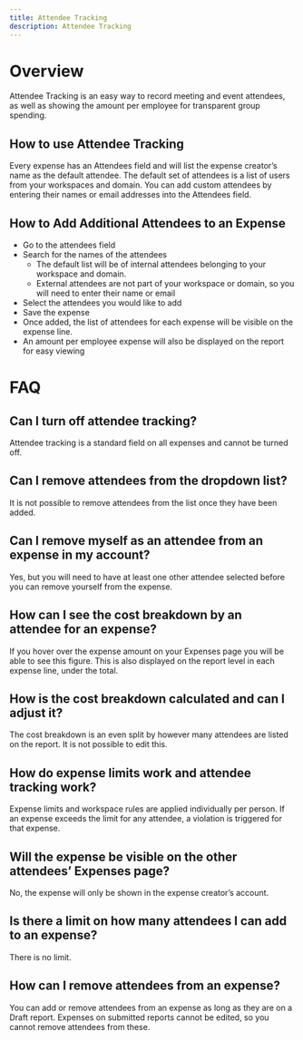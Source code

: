 ```yaml
---
title: Attendee Tracking
description: Attendee Tracking
---
```

# Overview
Attendee Tracking is an easy way to record meeting and event attendees, as well as showing the amount per employee for transparent group spending.

## How to use Attendee Tracking 
Every expense has an Attendees field and will list the expense creator’s name as the default attendee.  The default set of attendees is a list of users from your workspaces and domain. You can add custom attendees by entering their names or email addresses into the Attendees field.

## How to Add Additional Attendees to an Expense
* Go to the attendees field
* Search for the names of the attendees
    * The default list will be of internal attendees belonging to your workspace and domain.
    * External attendees are not part of your workspace or domain, so you will need to enter their name or email 
* Select the attendees you would like to add 
* Save the expense 
* Once added, the list of attendees for each expense will be visible on the expense line.
* An amount per employee expense will also be displayed on the report for easy viewing 
# FAQ

## Can I turn off attendee tracking?
Attendee tracking is a standard field on all expenses and cannot be turned off. 

## Can I remove attendees from the dropdown list? 
It is not possible to remove attendees from the list once they have been added. 

## Can I remove myself as an attendee from an expense in my account? 
Yes, but you will need to have at least one other attendee selected before you can remove yourself from the expense. 

## How can I see the cost breakdown by an attendee for an expense? 
If you hover over the expense amount on your Expenses page you will be able to see this figure. This is also displayed on the report level in each expense line, under the total. 

## How is the cost breakdown calculated and can I adjust it?
The cost breakdown is an even split by however many attendees are listed on the report. It is not possible to edit this. 

## How do expense limits work and attendee tracking work?
Expense limits and workspace rules are applied individually per person. If an expense exceeds the limit for any attendee, a violation is triggered for that expense.

## Will the expense be visible on the other attendees’ Expenses page? 
No, the expense will only be shown in the expense creator’s account. 

## Is there a limit on how many attendees I can add to an expense?
There is no limit. 

## How can I remove attendees from an expense?
You can add or remove attendees from an expense as long as they are on a Draft report. Expenses on submitted reports cannot be edited, so you cannot remove attendees from these. 

